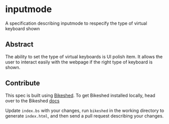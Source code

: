 # inputmode
A specification describing inputmode to respecify the type of virtual keyboard shown
## Abstract
The ability to set the type of virtual keyboards is UI polish item. It allows the user to interact easily with the webpage if the right type of keyboard is shown.
## Contribute

This spec is built using [Bikeshed](https://github.com/tabatkins/bikeshed). To get Bikeshed installed locally, head over to the Bikeshed [docs](https://github.com/tabatkins/bikeshed/blob/master/docs/install.md)

Update `index.bs` with your changes, run `bikeshed` in the working directory to generate `index.html`, and then send a pull request describing your changes.
